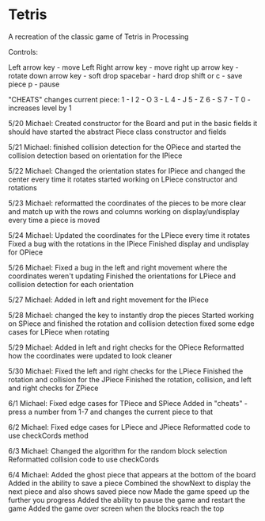 # Tetris
A recreation of the classic game of Tetris in Processing

Controls:

Left arrow key - move Left
Right arrow key - move right
up arrow key - rotate
down arrow key - soft drop
spacebar - hard drop
shift or c - save piece
p - pause

"CHEATS"
changes current piece:
  1 - I
  2 - O
  3 - L
  4 - J
  5 - Z
  6 - S
  7 - T
0 - increases level by 1


5/20
Michael:
  Created constructor for the Board and put in the basic fields it should have
  started the abstract Piece class constructor and fields

5/21
Michael:
  finished collision detection for the OPiece and started the collision detection based on orientation for the IPiece

5/22
Michael:
  Changed the orientation states for IPiece and changed the center every time it rotates
  started working on LPiece constructor and rotations

5/23
Michael:
  reformatted the coordinates of the pieces to be more clear and match up with the rows and columns
  working on display/undisplay every time a piece is moved

5/24
Michael:
  Updated the coordinates for the LPiece every time it rotates
  Fixed a bug with the rotations in the IPiece
  Finished display and undisplay for OPiece

5/26
Michael:
  Fixed a bug in the left and right movement where the coordinates weren't updating
  Finished the orientations for LPiece and collision detection for each orientation

5/27
Michael:
  Added in left and right movement for the IPiece

5/28
Michael:
  changed the key to instantly drop the pieces
  Started working on SPiece and finished the rotation and collision detection
  fixed some edge cases for LPiece when rotating

5/29
Michael:
  Added in left and right checks for the OPiece
  Reformatted how the coordinates were updated to look cleaner

5/30
Michael:
  Fixed the left and right checks for the LPiece
  Finished the rotation and collision for the JPiece
  Finished the rotation, collision, and left and right checks for ZPiece

6/1
Michael:
  Fixed edge cases for TPiece and SPiece
  Added in "cheats" - press a number from 1-7 and changes the current piece to that

6/2
Michael:
  Fixed edge cases for LPiece and JPiece
  Reformatted code to use checkCords method

6/3
Michael:
  Changed the algorithm for the random block selection
  Reformatted collision code to use checkCords

6/4
Michael:
  Added the ghost piece that appears at the bottom of the board
  Added in the ability to save a piece
  Combined the showNext to display the next piece and also shows saved piece now
  Made the game speed up the further you progress
  Added the ability to pause the game and restart the game
  Added the game over screen when the blocks reach the top
